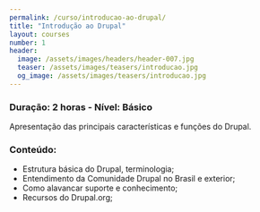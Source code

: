 ```yaml
---
permalink: /curso/introducao-ao-drupal/
title: "Introdução ao Drupal"
layout: courses
number: 1
header:
  image: /assets/images/headers/header-007.jpg
  teaser: /assets/images/teasers/introducao.jpg
  og_image: /assets/images/teasers/introducao.jpg
---
```


### Duração: 2 horas - Nível: Básico

Apresentação das principais características e funções do Drupal.

### Conteúdo:

- Estrutura básica do Drupal, terminologia;
- Entendimento da Comunidade Drupal no Brasil e exterior;
- Como alavancar suporte e conhecimento;
- Recursos do Drupal.org;